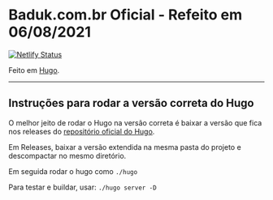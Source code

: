 # Baduk.com.br Oficial - Refeito em 06/08/2021

[![Netlify Status](https://api.netlify.com/api/v1/badges/8fe7ee69-b0a6-4102-af74-fe0a5b7df4ae/deploy-status)](https://app.netlify.com/sites/dreamy-bassi-814d5c/deploys)

Feito em [Hugo](https://gohugo.io/).

---

## Instruções para rodar a versão correta do Hugo

O melhor jeito de rodar o Hugo na versão correta é baixar a versão que fica nos releases do [repositório oficial do Hugo](https://github.com/gohugoio/hugo).

Em Releases, baixar a versão extendida na mesma pasta do projeto e descompactar no mesmo diretório.

Em seguida rodar o hugo como `./hugo`

Para testar e buildar, usar:
`./hugo server -D`



